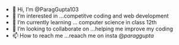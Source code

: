 - 👋 Hi, I’m @ParagGupta103
- 👀 I’m interested in ...competitve coding and web development
- 🌱 I’m currently learning ... computer science in class 12th
- 💞️ I’m looking to collaborate on ...helping me improve my coding
- 📫 How to reach me ...reaach me on insta @_paraggupta_

<!---
ParagGupta103/ParagGupta103 is a ✨ special ✨ repository because its `README.md` (this file) appears on your GitHub profile.
You can click the Preview link to take a look at your changes.
--->
